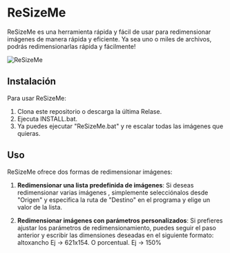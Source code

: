 
# ReSizeMe

ReSizeMe es una herramienta rápida y fácil de usar para redimensionar imágenes de manera rápida y eficiente.
Ya sea uno o miles de archivos, podrás redimensionarlas rápida y fácilmente!

![ReSizeMe](https://github.com/EmmanuelMMontesinos/ReSizeMe/assets/97795200/dcadac32-1d49-4f06-be91-f479fa7f8c17)

## Instalación

Para usar ReSizeMe:

1. Clona este repositorio o descarga la última Relase.
2. Ejecuta INSTALL.bat.
3. Ya puedes ejecutar "ReSizeMe.bat" y re escalar todas las imágenes que quieras.

## Uso

ReSizeMe ofrece dos formas de redimensionar imágenes:

1. **Redimensionar una lista predefinida de imágenes**: Si deseas redimensionar varias imágenes , simplemente selecciónalos desde "Origen" y especifica la ruta de "Destino" en el programa y elige un valor de la lista.

2. **Redimensionar imágenes con parámetros personalizados**: Si prefieres ajustar los parámetros de redimensionamiento, puedes seguir el paso anterior y escribir las dimensiones deseadas en el siguiente formato:
altoxancho Ej -> 621x154.
O porcentual.
Ej -> 150%
